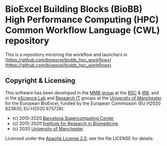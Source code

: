 # BioExcel Building Blocks (BioBB) High Performance Computing (HPC) Common Workflow Language (CWL) repository

This is a repository mirroring the workflow and launchers in [https://github.com/bioexcel/biobb_hpc_workflows](https://github.com/bioexcel/biobb_hpc_workflows).




## Copyright & Licensing

This software has been developed in the [MMB group](http://mmb.irbbarcelona.org/www/) at the [BSC](https://www.bsc.es/) & [IRB](https://www.irbbarcelona.org/en); and in the [eScience Lab](https://esciencelab.org.uk/) and [Research IT](https://research-it.manchester.ac.uk/) groups at the [University of Manchester](https://www.manchester.ac.uk/) for the European BioExcel, funded by the European Commission (EU H2020 823830, EU H2020 675728).

* (c) 2015-2020 [Barcelona Supercomputing Center](https://www.bsc.es/)
* (c) 2015-2020 [Institute for Research in Biomedicine](https://www.irbbarcelona.org/)
* (c) 2020 [University of Manchester](https://www.manchester.ac.uk/)


Licensed under the
[Apache License 2.0](https://www.apache.org/licenses/LICENSE-2.0), see the file LICENSE for details.

